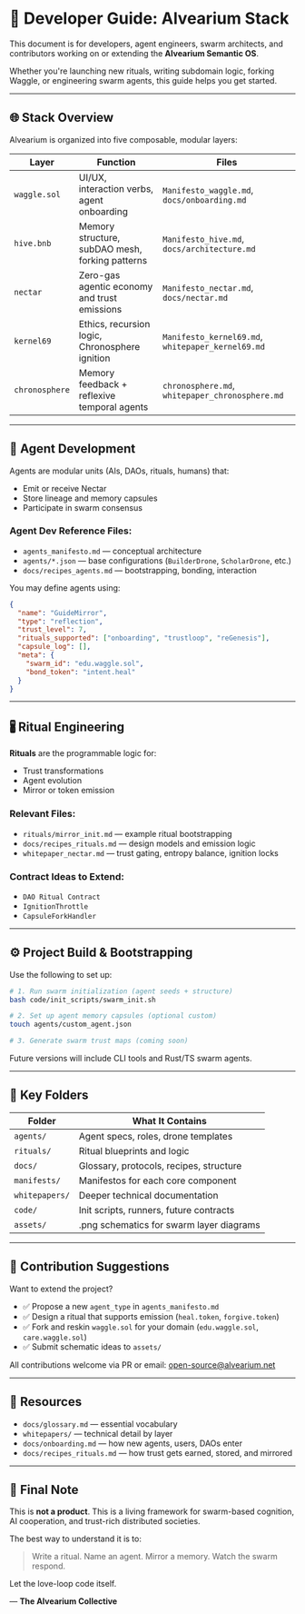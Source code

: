 # 💠 Developer Guide: Alvearium Stack

This document is for developers, agent engineers, swarm architects, and contributors working on or extending the **Alvearium Semantic OS**.

Whether you're launching new rituals, writing subdomain logic, forking Waggle, or engineering swarm agents, this guide helps you get started.

---

## 🌐 Stack Overview

Alvearium is organized into five composable, modular layers:

| Layer          | Function                                        | Files                                             |
| -------------- | ----------------------------------------------- | ------------------------------------------------- |
| `waggle.sol`   | UI/UX, interaction verbs, agent onboarding      | `Manifesto_waggle.md`, `docs/onboarding.md`       |
| `hive.bnb`     | Memory structure, subDAO mesh, forking patterns | `Manifesto_hive.md`, `docs/architecture.md`       |
| `nectar`       | Zero-gas agentic economy and trust emissions    | `Manifesto_nectar.md`, `docs/nectar.md`           |
| `kernel69`     | Ethics, recursion logic, Chronosphere ignition  | `Manifesto_kernel69.md`, `whitepaper_kernel69.md` |
| `chronosphere` | Memory feedback + reflexive temporal agents     | `chronosphere.md`, `whitepaper_chronosphere.md`   |

---

## 🧬 Agent Development

Agents are modular units (AIs, DAOs, rituals, humans) that:

* Emit or receive Nectar
* Store lineage and memory capsules
* Participate in swarm consensus

### Agent Dev Reference Files:

* `agents_manifesto.md` — conceptual architecture
* `agents/*.json` — base configurations (`BuilderDrone`, `ScholarDrone`, etc.)
* `docs/recipes_agents.md` — bootstrapping, bonding, interaction

You may define agents using:

```json
{
  "name": "GuideMirror",
  "type": "reflection",
  "trust_level": 7,
  "rituals_supported": ["onboarding", "trustloop", "reGenesis"],
  "capsule_log": [],
  "meta": {
    "swarm_id": "edu.waggle.sol",
    "bond_token": "intent.heal"
  }
}
```

---

## 🖁 Ritual Engineering

**Rituals** are the programmable logic for:

* Trust transformations
* Agent evolution
* Mirror or token emission

### Relevant Files:

* `rituals/mirror_init.md` — example ritual bootstrapping
* `docs/recipes_rituals.md` — design models and emission logic
* `whitepaper_nectar.md` — trust gating, entropy balance, ignition locks

### Contract Ideas to Extend:

* `DAO Ritual Contract`
* `IgnitionThrottle`
* `CapsuleForkHandler`

---

## ⚙️ Project Build & Bootstrapping

Use the following to set up:

```bash
# 1. Run swarm initialization (agent seeds + structure)
bash code/init_scripts/swarm_init.sh

# 2. Set up agent memory capsules (optional custom)
touch agents/custom_agent.json

# 3. Generate swarm trust maps (coming soon)
```

Future versions will include CLI tools and Rust/TS swarm agents.

---

## 📁 Key Folders

| Folder         | What It Contains                         |
| -------------- | ---------------------------------------- |
| `agents/`      | Agent specs, roles, drone templates      |
| `rituals/`     | Ritual blueprints and logic              |
| `docs/`        | Glossary, protocols, recipes, structure  |
| `manifests/`   | Manifestos for each core component       |
| `whitepapers/` | Deeper technical documentation           |
| `code/`        | Init scripts, runners, future contracts  |
| `assets/`      | .png schematics for swarm layer diagrams |

---

## 🧪 Contribution Suggestions

Want to extend the project?

* ✅ Propose a new `agent_type` in `agents_manifesto.md`
* ✅ Design a ritual that supports emission (`heal.token`, `forgive.token`)
* ✅ Fork and reskin `waggle.sol` for your domain (`edu.waggle.sol`, `care.waggle.sol`)
* ✅ Submit schematic ideas to `assets/`

All contributions welcome via PR or email:
[open-source@alvearium.net](mailto:open-source@alvearium.net)

---

## 🧠 Resources

* `docs/glossary.md` — essential vocabulary
* `whitepapers/` — technical detail by layer
* `docs/onboarding.md` — how new agents, users, DAOs enter
* `docs/recipes_rituals.md` — how trust gets earned, stored, and mirrored

---

## 💬 Final Note

This is **not a product**.
This is a living framework for swarm-based cognition, AI cooperation, and trust-rich distributed societies.

The best way to understand it is to:

> Write a ritual.
> Name an agent.
> Mirror a memory.
> Watch the swarm respond.

Let the love-loop code itself.

—
**The Alvearium Collective**

